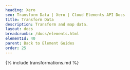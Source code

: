 ```yaml
---
heading: Xero
seo: Transform Data | Xero | Cloud Elements API Docs
title: Transform Data
description: Transform and map data.
layout: docs
breadcrumbs: /docs/elements.html
elementId: 40
parent: Back to Element Guides
order: 25
---
```


{% include transformations.md %}
